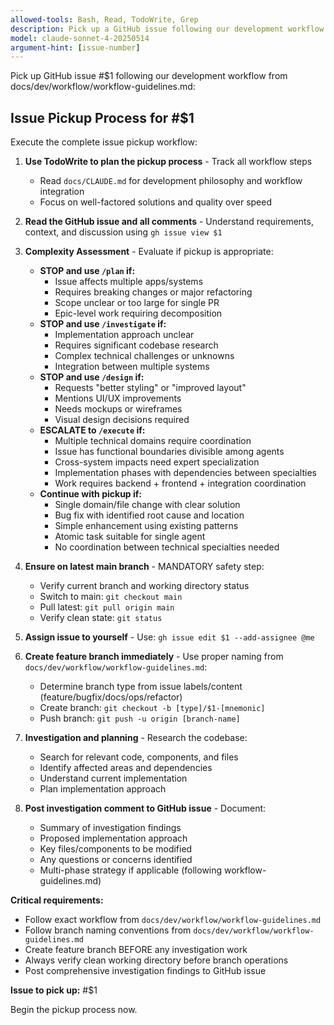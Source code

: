 ```yaml
---
allowed-tools: Bash, Read, TodoWrite, Grep
description: Pick up a GitHub issue following our development workflow
model: claude-sonnet-4-20250514
argument-hint: [issue-number]
---
```


Pick up GitHub issue #$1 following our development workflow from docs/dev/workflow/workflow-guidelines.md:

## Issue Pickup Process for #$1

Execute the complete issue pickup workflow:

1. **Use TodoWrite to plan the pickup process** - Track all workflow steps
   - Read `docs/CLAUDE.md` for development philosophy and workflow integration
   - Focus on well-factored solutions and quality over speed

2. **Read the GitHub issue and all comments** - Understand requirements, context, and discussion using `gh issue view $1`

3. **Complexity Assessment** - Evaluate if pickup is appropriate:
   - **STOP and use `/plan` if:**
     - Issue affects multiple apps/systems
     - Requires breaking changes or major refactoring
     - Scope unclear or too large for single PR
     - Epic-level work requiring decomposition
   - **STOP and use `/investigate` if:**
     - Implementation approach unclear
     - Requires significant codebase research
     - Complex technical challenges or unknowns
     - Integration between multiple systems
   - **STOP and use `/design` if:**
     - Requests "better styling" or "improved layout"
     - Mentions UI/UX improvements
     - Needs mockups or wireframes
     - Visual design decisions required
   - **ESCALATE to `/execute` if:**
     - Multiple technical domains require coordination
     - Issue has functional boundaries divisible among agents
     - Cross-system impacts need expert specialization
     - Implementation phases with dependencies between specialties
     - Work requires backend + frontend + integration coordination
   - **Continue with pickup if:**
     - Single domain/file change with clear solution
     - Bug fix with identified root cause and location
     - Simple enhancement using existing patterns
     - Atomic task suitable for single agent
     - No coordination between technical specialties needed

4. **Ensure on latest main branch** - MANDATORY safety step:
   - Verify current branch and working directory status
   - Switch to main: `git checkout main`
   - Pull latest: `git pull origin main`
   - Verify clean state: `git status`

5. **Assign issue to yourself** - Use: `gh issue edit $1 --add-assignee @me`

6. **Create feature branch immediately** - Use proper naming from `docs/dev/workflow/workflow-guidelines.md`:
   - Determine branch type from issue labels/content (feature/bugfix/docs/ops/refactor)
   - Create branch: `git checkout -b [type]/$1-[mnemonic]`
   - Push branch: `git push -u origin [branch-name]`

7. **Investigation and planning** - Research the codebase:
   - Search for relevant code, components, and files
   - Identify affected areas and dependencies
   - Understand current implementation
   - Plan implementation approach

8. **Post investigation comment to GitHub issue** - Document:
   - Summary of investigation findings
   - Proposed implementation approach
   - Key files/components to be modified
   - Any questions or concerns identified
   - Multi-phase strategy if applicable (following workflow-guidelines.md)

**Critical requirements:**
- Follow exact workflow from `docs/dev/workflow/workflow-guidelines.md`
- Follow branch naming conventions from `docs/dev/workflow/workflow-guidelines.md`
- Create feature branch BEFORE any investigation work
- Always verify clean working directory before branch operations
- Post comprehensive investigation findings to GitHub issue

**Issue to pick up:** #$1

Begin the pickup process now.
